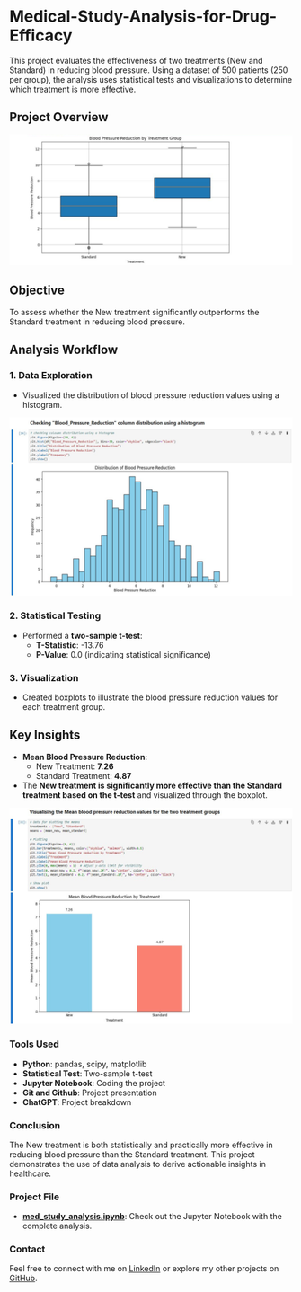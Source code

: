 # **Medical-Study-Analysis-for-Drug-Efficacy**

This project evaluates the effectiveness of two treatments (New and Standard) in reducing blood pressure. Using a dataset of 500 patients (250 per group), the analysis uses statistical tests and visualizations to determine which treatment is more effective.

## **Project Overview**

![python data visualisation using a boxplot](<images/treatment viz using boxplot.png>)

## **Objective**

To assess whether the New treatment significantly outperforms the Standard treatment in reducing blood pressure.

## **Analysis Workflow**

### 1. **Data Exploration**

- Visualized the distribution of blood pressure reduction values using a histogram.

![distribution of blood pressure reduction using a histogram](<images/checking column distribution using a histogram.png>)

### 2. **Statistical Testing**

- Performed a **two-sample t-test**:
  - **T-Statistic**: -13.76
  - **P-Value**: 0.0 (indicating statistical significance)

### 3. **Visualization**

- Created boxplots to illustrate the blood pressure reduction values for each treatment group.

## **Key Insights**

- **Mean Blood Pressure Reduction**:
  - New Treatment: **7.26**
  - Standard Treatment: **4.87**
- The **New treatment is significantly more effective than the Standard treatment based on the t-test** and visualized through the boxplot.

![mean blood pressure reduction data viz using matplotlib in Python](<images/viz of mean blood pressure using bar chart.png>)

### **Tools Used**

- **Python**: pandas, scipy, matplotlib
- **Statistical Test**: Two-sample t-test
- **Jupyter Notebook**: Coding the project
- **Git and Github**: Project presentation
- **ChatGPT**: Project breakdown

### **Conclusion**

The New treatment is both statistically and practically more effective in reducing blood pressure than the Standard treatment. This project demonstrates the use of data analysis to derive actionable insights in healthcare.

### **Project File**

- **[med_study_analysis.ipynb](https://github.com/OlaIpaye/Medical-Study-Analysis-for-Drug-Efficacy/tree/main/project-file)**: Check out the Jupyter Notebook with the complete analysis.

### **Contact**

Feel free to connect with me on [LinkedIn](https://www.linkedin.com/in/oladimeji-ipaye/) or explore my other projects on [GitHub](https://github.com/OlaIpaye).
